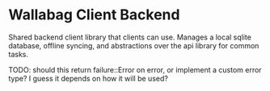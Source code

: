 
# Wallabag Client Backend

Shared backend client library that clients can use. Manages a local sqlite
database, offline syncing, and abstractions over the api library for common
tasks.

TODO: should this return failure::Error on error, or implement a custom error
type? I guess it depends on how it will be used?
